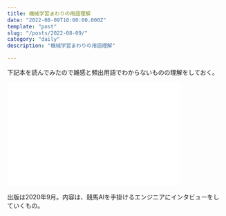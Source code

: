 ```yaml
---
title: 機械学習まわりの用語理解
date: "2022-08-09T10:00:00.000Z"
template: "post"
slug: "/posts/2022-08-09/"
category: "daily"
description: "機械学習まわりの用語理解"

---
```


下記本を読んでみたので雑感と頻出用語でわからないものの理解をしておく。

<iframe sandbox="allow-popups allow-scripts allow-modals allow-forms allow-same-origin" style="width:400px;height:240px;" marginwidth="0" marginheight="0" scrolling="no" frameborder="0" src="//rcm-fe.amazon-adsystem.com/e/cm?lt1=_blank&bc1=000000&IS2=1&bg1=FFFFFF&fc1=000000&lc1=0000FF&t=parkour12019-22&language=en_US&o=9&p=8&l=as4&m=amazon&f=ifr&ref=as_ss_li_til&asins=B08HZ81YC4&linkId=659e427a4c32450c89956395d3287bdc"></iframe>

出版は2020年9月。内容は、競馬AIを手掛けるエンジニアにインタビューをしていくもの。